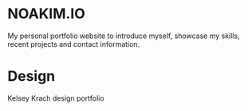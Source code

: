 # NOAKIM.IO
My personal portfolio website to introduce myself, showcase my skills, recent projects and contact information.

# Design
Kelsey Krach design portfolio

